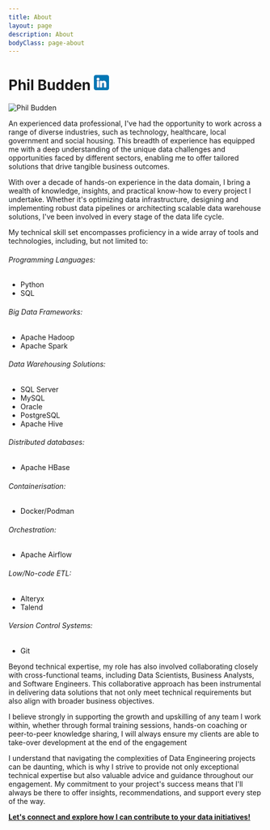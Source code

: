 ```yaml
---
title: About
layout: page
description: About
bodyClass: page-about
---
```


# Phil Budden [![LinkedIn](/images/social/linkedin-colour-small.png)](https://www.linkedin.com/in/pbudden/)
![Phil Budden](/images/team/phil-budden.jpg)

An experienced data professional, I've had the opportunity to work across a range of diverse industries, such as technology, healthcare, local government and social housing. This breadth of experience has equipped me with a deep understanding of the unique data challenges and opportunities faced by different sectors, enabling me to offer tailored solutions that drive tangible business outcomes.

With over a decade of hands-on experience in the data domain, I bring a wealth of knowledge, insights, and practical know-how to every project I undertake. Whether it's optimizing data infrastructure, designing and implementing robust data pipelines or architecting scalable data warehouse solutions, I've been involved in every stage of the data life cycle.

My technical skill set encompasses proficiency in a wide array of tools and technologies, including, but not limited to:

###### Programming Languages:
  - Python
  - SQL

###### Big Data Frameworks:
  - Apache Hadoop
  - Apache Spark

###### Data Warehousing Solutions:
  - SQL Server
  - MySQL
  - Oracle
  - PostgreSQL
  - Apache Hive

###### Distributed databases:
  - Apache HBase

###### Containerisation:
  - Docker/Podman

###### Orchestration:
  - Apache Airflow

###### Low/No-code ETL:
  - Alteryx
  - Talend

###### Version Control Systems:
  - Git

Beyond technical expertise, my role has also involved collaborating closely with cross-functional teams, including Data Scientists, Business Analysts, and Software Engineers. This collaborative approach has been instrumental in delivering data solutions that not only meet technical requirements but also align with broader business objectives.

I believe strongly in supporting the growth and upskilling of any team I work within, whether through formal training sessions, hands-on coaching or peer-to-peer knowledge sharing, I will always ensure my clients are able to take-over development at the end of the engagement

I understand that navigating the complexities of Data Engineering projects can be daunting, which is why I strive to provide not only exceptional technical expertise but also valuable advice and guidance throughout our engagement. My commitment to your project's success means that I'll always be there to offer insights, recommendations, and support every step of the way.

**[Let's connect and explore how I can contribute to your data initiatives!](/contact)**



